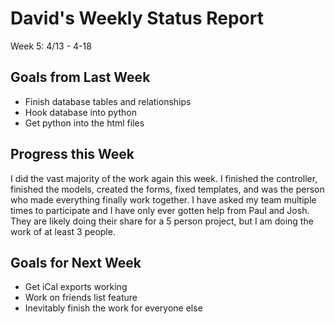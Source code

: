 # David's Weekly Status Report

Week 5: 4/13 - 4-18

## Goals from Last Week

* Finish database tables and relationships
* Hook database into python
* Get python into the html files

## Progress this Week

I did the vast majority of the work again this week. I finished the controller, finished the models, created the forms, fixed templates, and was the person who made everything finally work together. I have asked my team multiple times to participate and I have only ever gotten help from Paul and Josh. They are likely doing their share for a 5 person project, but I am doing the work of at least 3 people.

## Goals for Next Week

* Get iCal exports working
* Work on friends list feature
* Inevitably finish the work for everyone else
